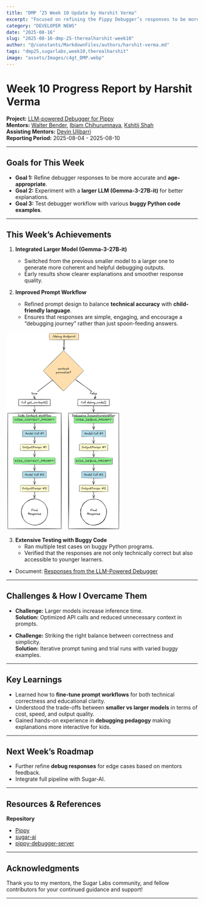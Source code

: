 ```yaml
---
title: "DMP ’25 Week 10 Update by Harshit Verma"
excerpt: "Focused on refining the Pippy Debugger’s responses to be more age-appropriate by using a larger model, enhancing the prompt workflow, and testing with multiple buggy code examples."
category: "DEVELOPER NEWS"
date: "2025-08-16"
slug: "2025-08-16-dmp-25-therealharshit-week10"
author: "@/constants/MarkdownFiles/authors/harshit-verma.md"
tags: "dmp25,sugarlabs,week10,therealharshit"
image: "assets/Images/c4gt_DMP.webp"
---
```


<!-- markdownlint-disable -->

# Week 10 Progress Report by Harshit Verma

**Project:** [LLM-powered Debugger for Pippy](https://github.com/sugarlabs/Pippy/issues/95)  
**Mentors:** [Walter Bender](https://github.com/walterbender), [Ibiam Chihurumnaya](https://github.com/chimosky), [Kshitij Shah](https://github.com/kshitijdshah99)  
**Assisting Mentors:** [Devin Ulibarri](https://github.com/pikurasa)  
**Reporting Period:** 2025-08-04 - 2025-08-10   

---

## Goals for This Week

- **Goal 1:** Refine debugger responses to be more accurate and **age-appropriate**.  
- **Goal 2:** Experiment with a **larger LLM (Gemma-3-27B-it)** for better explanations.  
- **Goal 3:** Test debugger workflow with various **buggy Python code examples**.  

---

## This Week’s Achievements

1. **Integrated Larger Model (Gemma-3-27B-it)**  
   - Switched from the previous smaller model to a larger one to generate more coherent and helpful debugging outputs.  
   - Early results show clearer explanations and smoother response quality.  

2. **Improved Prompt Workflow**  
   - Refined prompt design to balance **technical accuracy** with **child-friendly language**.  
   - Ensures that responses are simple, engaging, and encourage a “debugging journey” rather than just spoon-feeding answers. 
  <img src="assets/Images/Pippy_prompt-workflow.png" alt="Pippy Debugger: Prompt Workflow" width="300">

3. **Extensive Testing with Buggy Code**  
   - Ran multiple test cases on buggy Python programs.  
   - Verified that the responses are not only technically correct but also accessible to younger learners.  
  - Document: [Responses from the LLM-Powered Debugger](https://docs.google.com/document/d/1u5th52avkRwtuu78ojiD2z8llYLuxqbEGOYcBe2-N_8/edit?usp=sharing)  

---

## Challenges & How I Overcame Them

- **Challenge:** Larger models increase inference time.  
  **Solution:** Optimized API calls and reduced unnecessary context in prompts.  

- **Challenge:** Striking the right balance between correctness and simplicity.  
  **Solution:** Iterative prompt tuning and trial runs with varied buggy examples.  

---

## Key Learnings

- Learned how to **fine-tune prompt workflows** for both technical correctness and educational clarity.  
- Understood the trade-offs between **smaller vs larger models** in terms of cost, speed, and output quality.  
- Gained hands-on experience in **debugging pedagogy** making explanations more interactive for kids.  

---

## Next Week’s Roadmap

- Further refine **debug responses** for edge cases based on mentors feedback.  
- Integrate full pipeline with Sugar-AI.

---

## Resources & References

**Repository**
- [Pippy](https://github.com/therealharshit/Pippy/tree/DMP2025/Pippy-Debugger)
- [sugar-ai](https://github.com/sugarlabs/sugar-ai)
- [pippy-debugger-server](https://github.com/therealharshit/pippy-debugger-server)

---

## Acknowledgments

Thank you to my mentors, the Sugar Labs community, and fellow contributors for your continued guidance and support!

---
